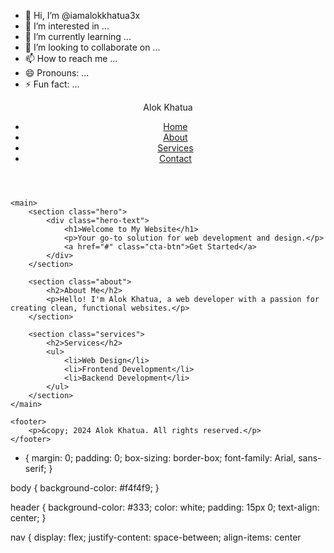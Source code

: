 - 👋 Hi, I’m @iamalokkhatua3x
- 👀 I’m interested in ...
- 🌱 I’m currently learning ...
- 💞️ I’m looking to collaborate on ...
- 📫 How to reach me ...
- 😄 Pronouns: ...
- ⚡ Fun fact: ...

<!---
iamalokkhatua3x/iamalokkhatua3x is a ✨ special ✨ repository because its `README.md` (this file) appears on your GitHub profile.
You can click the Preview link to take a look at your changes.
--->
<!DOCTYPE html>
<html lang="en">
<head>
    <meta charset="UTF-8">
    <meta name="viewport" content="width=device-width, initial-scale=1.0">
    <title>Home Page - Alok Khatua</title>
    <link rel="stylesheet" href="styles.css">
</head>
<body>
    <header>
        <nav>
            <div class="logo">Alok Khatua</div>
            <ul class="nav-links">
                <li><a href="#">Home</a></li>
                <li><a href="#">About</a></li>
                <li><a href="#">Services</a></li>
                <li><a href="#">Contact</a></li>
            </ul>
        </nav>
    </header>

    <main>
        <section class="hero">
            <div class="hero-text">
                <h1>Welcome to My Website</h1>
                <p>Your go-to solution for web development and design.</p>
                <a href="#" class="cta-btn">Get Started</a>
            </div>
        </section>

        <section class="about">
            <h2>About Me</h2>
            <p>Hello! I'm Alok Khatua, a web developer with a passion for creating clean, functional websites.</p>
        </section>

        <section class="services">
            <h2>Services</h2>
            <ul>
                <li>Web Design</li>
                <li>Frontend Development</li>
                <li>Backend Development</li>
            </ul>
        </section>
    </main>

    <footer>
        <p>&copy; 2024 Alok Khatua. All rights reserved.</p>
    </footer>
</body>
</Html>

* {
    margin: 0;
    padding: 0;
    box-sizing: border-box;
    font-family: Arial, sans-serif;
}

body {
    background-color: #f4f4f9;
}

header {
    background-color: #333;
    color: white;
    padding: 15px 0;
    text-align: center;
}

nav {
    display: flex;
    justify-content: space-between;
    align-items: center
